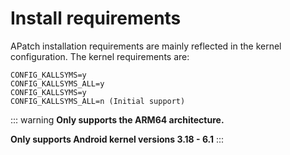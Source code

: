# Install requirements

APatch installation requirements are mainly reflected in the kernel configuration. The kernel requirements are:

```
CONFIG_KALLSYMS=y
CONFIG_KALLSYMS_ALL=y
CONFIG_KALLSYMS=y
CONFIG_KALLSYMS_ALL=n (Initial support)
```

::: warning
**Only supports the ARM64 architecture.**

**Only supports Android kernel versions 3.18 - 6.1**
:::

